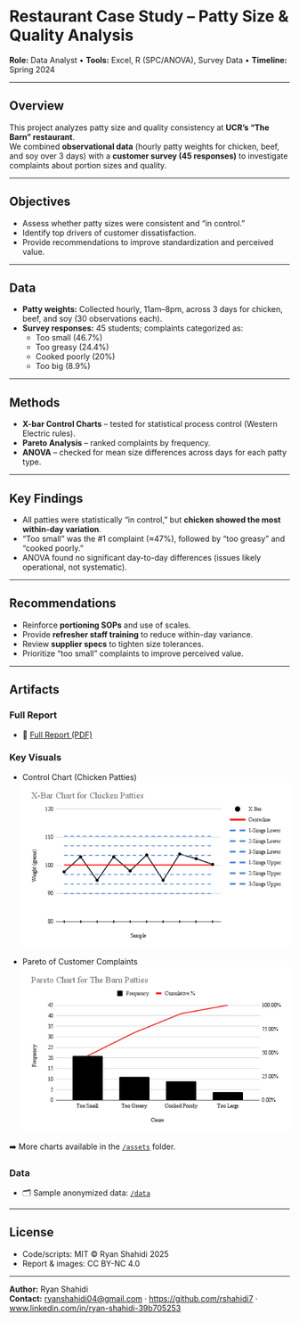 # Restaurant Case Study – Patty Size & Quality Analysis

**Role:** Data Analyst • **Tools:** Excel, R (SPC/ANOVA), Survey Data • **Timeline:** Spring 2024

---

## Overview
This project analyzes patty size and quality consistency at **UCR’s “The Barn” restaurant**.  
We combined **observational data** (hourly patty weights for chicken, beef, and soy over 3 days) with a **customer survey (45 responses)** to investigate complaints about portion sizes and quality.

---

## Objectives
- Assess whether patty sizes were consistent and “in control.”
- Identify top drivers of customer dissatisfaction.
- Provide recommendations to improve standardization and perceived value.

---

## Data
- **Patty weights:** Collected hourly, 11am–8pm, across 3 days for chicken, beef, and soy (30 observations each).
- **Survey responses:** 45 students; complaints categorized as:
  - Too small (46.7%)
  - Too greasy (24.4%)
  - Cooked poorly (20%)
  - Too big (8.9%)

---

## Methods
- **X-bar Control Charts** – tested for statistical process control (Western Electric rules).
- **Pareto Analysis** – ranked complaints by frequency.
- **ANOVA** – checked for mean size differences across days for each patty type.

---

## Key Findings
- All patties were statistically “in control,” but **chicken showed the most within-day variation**.
- “Too small” was the #1 complaint (≈47%), followed by “too greasy” and “cooked poorly.”
- ANOVA found no significant day-to-day differences (issues likely operational, not systematic).

---

## Recommendations
- Reinforce **portioning SOPs** and use of scales.
- Provide **refresher staff training** to reduce within-day variance.
- Review **supplier specs** to tighten size tolerances.
- Prioritize “too small” complaints to improve perceived value.

---
## Artifacts

### Full Report
- 📄 [Full Report (PDF)](./docs/Restaurant_Case_Study.pdf)

### Key Visuals
- Control Chart (Chicken Patties)  
  ![Control Chart](./assets/XBar_Chart_Chicken_Patties.png)

- Pareto of Customer Complaints  
  ![Pareto Chart](./assets/Pareto_Chart_Barn_Patties.png)  

➡️ More charts available in the [`/assets`](./assets) folder.

### Data
- 🗂️ Sample anonymized data: [`/data`](./data/README.md)

---

## License
- Code/scripts: MIT © Ryan Shahidi 2025  
- Report & images: CC BY-NC 4.0

---

**Author:** Ryan Shahidi  
**Contact:** ryanshahidi04@gmail.com · https://github.com/rshahidi7 · www.linkedin.com/in/ryan-shahidi-39b705253
